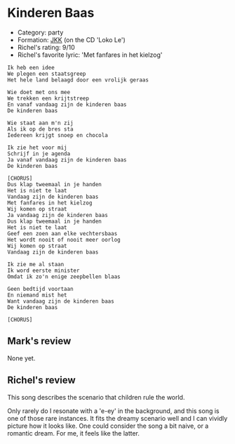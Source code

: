 # Kinderen Baas

 * Category: party
 * Formation: [JKK](Jkk.md) (on the CD 'Loko Le')
 * Richel's rating: 9/10
 * Richel's favorite lyric: 'Met fanfares in het kielzog'

```
Ik heb een idee
We plegen een staatsgreep
Het hele land belaagd door een vrolijk geraas

Wie doet met ons mee
We trekken een krijtstreep
En vanaf vandaag zijn de kinderen baas
De kinderen baas

Wie staat aan m'n zij
Als ik op de bres sta
Iedereen krijgt snoep en chocola

Ik zie het voor mij
Schrijf in je agenda
Ja vanaf vandaag zijn de kinderen baas
De kinderen baas

[CHORUS]
Dus klap tweemaal in je handen
Het is niet te laat
Vandaag zijn de kinderen baas
Met fanfares in het kielzog
Wij komen op straat
Ja vandaag zijn de kinderen baas
Dus klap tweemaal in je handen
Het is niet te laat
Geef een zoen aan elke vechtersbaas
Het wordt nooit of nooit meer oorlog
Wij komen op straat
Vandaag zijn de kinderen baas

Ik zie me al staan
Ik word eerste minister
Omdat ik zo'n enige zeepbellen blaas

Geen bedtijd voortaan
En niemand mist het
Want vandaag zijn de kinderen baas
De kinderen baas

[CHORUS]
```

## Mark's review

None yet.

## Richel's review

This song describes the scenario that children rule the world.

Only rarely do I resonate with a 'e-ey' in the background, and this song is one of those rare instances. It fits the dreamy scenario well and I can vividly picture how it looks like. One could consider the song a bit naive, or a romantic dream. For me, it feels like the latter. 
